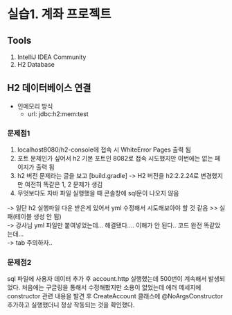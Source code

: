 # 실습1. 계좌 프로젝트

<h2> Tools </h2>

1. IntelliJ IDEA Community
2. H2 Database

## H2 데이터베이스 연결

- 인메모리 방식
  - url: jdbc:h2:mem:test

### 문제점1
1. localhost8080/h2-console에 접속 시 WhiteError Pages 출력 됨
2. 포트 문제인가 싶어서 h2 기본 포트인 8082로 접속 시도했지만 이번에는 없는 페이지가 출력 됨
3. h2 버전 문제라는 글을 보고 [build.gradle] -> H2 버전을 h2:2.2.24로 변경했지만 여전히 똑같은 1, 2 문제가 생김
4. 무엇보다도 자바 파일 실행했을 때 콘솔창에 sql문이 나오지 않음

  -> 일단 h2 실행파일 다운 받은게 있어서 yml 수정해서 시도해보아야 할 것 같음 >> 실패(테이블 생성 안 됨)</br>
  -> 강사님 yml 파일만 붙여넣었는데... 해결됐다.... 이해가 안 된다.. 코드 완전 똑같았는데...</br>
  -> tab 주의하자..</br>


### 문제점2
<p>
  sql 파일에 사용자 데이터 추가 후 account.http 실행했는데 500번이 계속해서 발생되었다.
  처음에는 구글링을 통해서 수정해봤지만 소용이 없었는데 에러 메세지에 constructor 관련 내용을 발견 후 
  CreateAccount 클래스에 @NoArgsConstructor 추가하고 실행했더니 정상 작동되는 것을 확인했다.
</p>